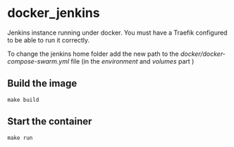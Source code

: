# docker_jenkins
Jenkins instance running under docker. You must have a Traefik configured to be able to run it correctly.

To change the jenkins home folder add the new path to the *docker/docker-compose-swarm.yml* file (in the *environment* and *volumes* part )

## Build the image

```
make build
```

## Start the container

```
make run
```
